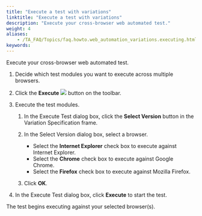 ```yaml
--- 
title: "Execute a test with variations"
linktitle: "Execute a test with variations"
description: "Execute your cross-browser web automated test."
weight: 4
aliases: 
    - /TA_FAQ/Topics/faq.howto.web_automation_variations.executing.html
keywords: 
---
```


Execute your cross-browser web automated test.

1.  Decide which test modules you want to execute across multiple browsers.

2.  Click the **Execute** ![](/images/TA_Automation/Images/Toolbar_Button_Execute.png) button on the toolbar.

3.  Execute the test modules.

    1.  In the Execute Test dialog box, click the **Select Version** button in the Variation Specification frame.

    2.  In the Select Version dialog box, select a browser.

        -   Select the **Internet Explorer** check box to execute against Internet Explorer.
        -   Select the **Chrome** check box to execute against Google Chrome.
        -   Select the **Firefox** check box to execute against Mozilla Firefox.
    3.  Click **OK**.

4.  In the Execute Test dialog box, click **Execute** to start the test.


The test begins executing against your selected browser\(s\).



